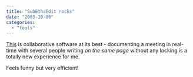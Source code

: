 ```yaml
---
title: "SubEthaEdit rocks"
date: "2003-10-06"
categories: 
  - "tools"
---
```


[This](http://www.codingmonkeys.de/subethaedit/) is collaborative software at its best - documenting a meeting in real-time with several people writing _on the same page_ without any locking is a totally new experience for me.

Feels funny but very efficient!
